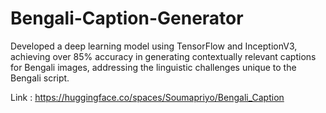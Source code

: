 # Bengali-Caption-Generator
Developed a deep learning model using TensorFlow and InceptionV3, achieving over 85% accuracy in generating contextually relevant captions for Bengali images, addressing the linguistic challenges unique to the Bengali script.

Link : https://huggingface.co/spaces/Soumapriyo/Bengali_Caption
